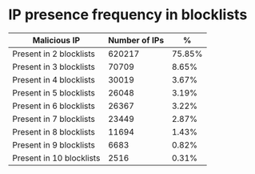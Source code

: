 # IP presence frequency in blocklists
| Malicious IP | Number of IPs | % |
|----|----|----|
| Present in 2 blocklists | 620217 | 75.85% |
| Present in 3 blocklists | 70709 | 8.65% |
| Present in 4 blocklists | 30019 | 3.67% |
| Present in 5 blocklists | 26048 | 3.19% |
| Present in 6 blocklists | 26367 | 3.22% |
| Present in 7 blocklists | 23449 | 2.87% |
| Present in 8 blocklists | 11694 | 1.43% |
| Present in 9 blocklists | 6683 | 0.82% |
| Present in 10 blocklists | 2516 | 0.31% |
